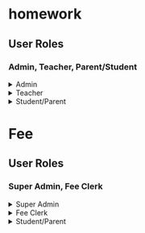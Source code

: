 # homework
## User Roles
### Admin, Teacher, Parent/Student
<details>
    <summary>Admin</summary>
    <ul>
        <li>View and export Logs generated by teacher</li>
        <li>View Teacher users and updates them (cannot update username)</li>
        <li>Create Teacher users</li>
        <li>View Student users fetched from SQL Server Database</li>
    </ul>
</details>
<details>
    <summary>Teacher</summary>
    <ul>
        <li>View sent Homeworks to student/parent users</li>
        <li>compose homework</li>
        <li>View and update profile imformation (cannot update username)</li>
    </ul>
</details>
<details>
    <summary>Student/Parent</summary>
    <ul>
        <li>View Homeworks</li>
        <li>View profile information</li>
    </ul>
</details>

# Fee
## User Roles
### Super Admin, Fee Clerk
<details>
    <summary>Super Admin</summary>
    <ul>
        <li>View Fee data Logs</li>
        <li>View Maintainence mode change Logs</li>
        <li>View Teacher users creation and updation Logs</li>
    </ul>
</details>
<details>
    <summary>Fee Clerk</summary>
    <ul>
        <li>View and change maintainence mode(Online, Month End, Custom Maintainence)</li>
        <li>Create and update Fee Data using CSV File</li>
        <li>// Create Fee data using Form</li>
        <li>// add fee receipts using Form</li>
        <li>View Student users fetched from SQL Server Database</li>
    </ul>
</details>
<details>
    <summary>Student/Parent</summary>
    <ul>
        <li>View unpaid fee payments and pay them via 2 options(Card & Netbanking)</li>
        <li>// View paid fee receipts for existing months</li>
    </ul>
</details>

